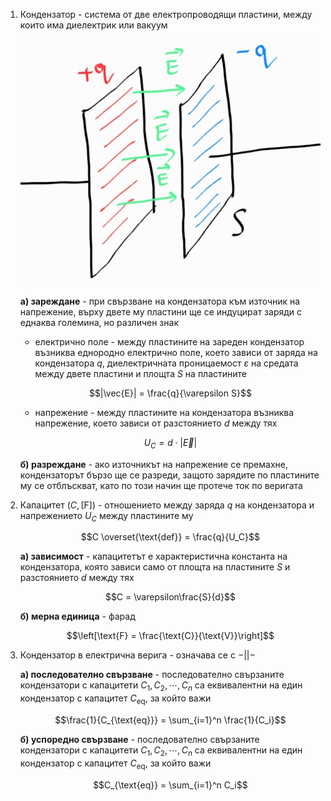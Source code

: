 1. Кондензатор - система от две електропроводящи пластини, между които има диелектрик или вакуум
	
	![Кондензатор](Resources/Кондензатор.jpg)
	
	**а) зареждане** - при свързване на кондензатора към източник на напрежение, върху двете му пластини ще се индуцират заряди с еднаква големина, но различен знак
	- електрично поле - между пластините на зареден кондензатор възниква еднородно електрично поле, което зависи от заряда на кондензатора $q$, диелектричната проницаемост $\varepsilon$ на средата между двете пластини и площта $S$ на пластините
	
	$$|\vec{E}| = \frac{q}{\varepsilon S}$$
	
	- напрежение - между пластините на кондензатора възниква напрежение, което зависи от разстоянието $d$ между тях
	
	$$U_C = d\cdot |\vec{E}|$$
	
	**б) разреждане** - ако източникът на напрежение се премахне, кондензаторът бързо ще се разреди, защото зарядите по пластините му се отблъскват, като по този начин ще протече ток по веригата

2. Капацитет ($C, [\text{F}]$) - отношението между заряда $q$ на кондензатора и напрежението $U_C$ между пластините му
	
	$$C \overset{\text{def}} = \frac{q}{U_C}$$
	
	**а) зависимост** - капацитетът е характеристична константа на кондензатора, която зависи само от площта на пластините $S$ и разстоянието $d$ между тях
	
	$$C = \varepsilon\frac{S}{d}$$
	
	**б) мерна единица** - фарад
	
	$$\left[\text{F} = \frac{\text{C}}{\text{V}}\right]$$

3. Кондензатор в електрична верига - означава се с $-||-$
	
	**а) последователно свързване** - последователно свързаните кондензатори с капацитети $C_1, C_2, \cdots, C_n$ са еквивалентни на един кондензатор с капацитет $C_{\text{eq}}$, за който важи
	
	$$\frac{1}{C_{\text{eq}}} = \sum_{i=1}^n \frac{1}{C_i}$$
	
	**б) успоредно свързване** - последователно свързаните кондензатори с капацитети $C_1, C_2, \cdots, C_n$ са еквивалентни на един кондензатор с капацитет $C_{\text{eq}}$, за който важи
	
	$$C_{\text{eq}} = \sum_{i=1}^n C_i$$